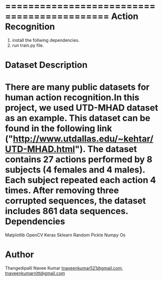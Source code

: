 ============================================
Action Recognition
============================================
1. install the follwing dependencies.
2. run train.py file.


Dataset Description
=================================================
There are many public datasets for human action recognition.In this project, we used UTD-MHAD dataset as an example. This dataset can be found in the following link ("http://www.utdallas.edu/~kehtar/UTD-MHAD.html"). The dataset contains 27 actions performed by 8 subjects (4 females and 4 males). Each subject repeated each action 4 times. After removing three corrupted sequences, the dataset includes 861 data sequences.
Dependencies
=================================================

 Matplotlib
 OpenCV
 Keras
 Sklearn
 Random
 Pickle
 Numpy
 Os

Author 
=================================================

 Thangedipalli Navee Kumar
 <tnaveenkumar521@gmail.com>, <tnaveenkumarnitt@gmail.com>
